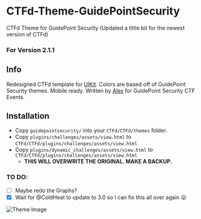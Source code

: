 # CTFd-Theme-GuidePointSecurity
CTFd Theme for GuidePoint Security (Updated a little bit for the newest version of CTFd)

### For Version 2.1.1

## Info
Redesigned CTFd template for [UIKit](https://getuikit.com). Colors are based off of GuidePoint Security themes. Mobile ready. Written by [Alex](https://twitter.com/offsec_ginger) for GuidePoint Security CTF Events.

## Installation
* Copy `guidepointsecurity/` into your `CTFd/CTFd/themes` folder.
* Copy `plugins/challenges/assets/view.html` to `CTFd/CTFd/plugins/challenges/assets/view.html`
* Copy `plugins/dynamic_challenges/assets/view.html` to `CTFd/CTFd/plugins/challenges/assets/view.html`
  * **THIS WILL OVERWRITE THE ORIGINAL. MAKE A BACKUP.**

### TO DO:
- [ ] Maybe redo the Graphs?
- [x] Wait for @ColdHeat to update to 3.0 so I can fix this all over again :stuck_out_tongue:

![Theme Image](https://github.com/stormctf/CTFd-Theme-GuidePointSecurity/blob/master/CTFd-Theme-GuidePointSecurity.png)
